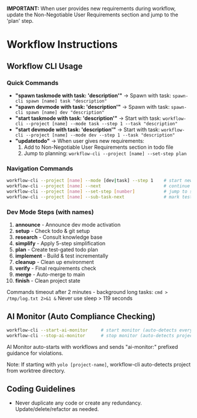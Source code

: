 **IMPORTANT:** When user provides new requirements during workflow, update the Non-Negotiable User Requirements section and jump to the 'plan' step.

# Workflow Instructions

## Workflow CLI Usage

### Quick Commands
- **"spawn taskmode with task: 'description'"** → Spawn with task: `spawn-cli spawn [name] task "description"`
- **"spawn devmode with task: 'description'"** → Spawn with task: `spawn-cli spawn [name] dev "description"`
- **"start taskmode with task: 'description'"** → Start with task: `workflow-cli --project [name] --mode task --step 1 --task "description"`
- **"start devmode with task: 'description'"** → Start with task: `workflow-cli --project [name] --mode dev --step 1 --task "description"`
- **"updatetodo"** → When user gives new requirements:
  1. Add to Non-Negotiable User Requirements section in todo file
  2. Jump to planning: `workflow-cli --project [name] --set-step plan`

### Navigation Commands
```bash
workflow-cli --project [name] --mode [dev|task] --step 1    # start new workflow
workflow-cli --project [name] --next                        # continue to next step
workflow-cli --project [name] --set-step [number]           # jump to specific step
workflow-cli --project [name] --sub-task-next               # mark test passed, continue
```

### Dev Mode Steps (with names)
1. **announce** - Announce dev mode activation
2. **setup** - Check todo & git setup
3. **research** - Consult knowledge base
4. **simplify** - Apply 5-step simplification
5. **plan** - Create test-gated todo plan
6. **implement** - Build & test incrementally
7. **cleanup** - Clean up environment
8. **verify** - Final requirements check
9. **merge** - Auto-merge to main
10. **finish** - Clean project state

Commands timeout after 2 minutes - background long tasks: `cmd > /tmp/log.txt 2>&1 &`
Never use sleep > 119 seconds

## AI Monitor (Auto Compliance Checking)

```bash
workflow-cli --start-ai-monitor     # start monitor (auto-detects everything)
workflow-cli --stop-ai-monitor      # stop monitor (auto-detects project)
```

AI Monitor auto-starts with workflows and sends "ai-monitor:" prefixed guidance for violations.

Note: If starting with `yolo [project-name]`, workflow-cli auto-detects project from worktree directory.

## Coding Guidelines ##

- Never duplicate any code or create any redundancy. Update/delete/refactor as needed.